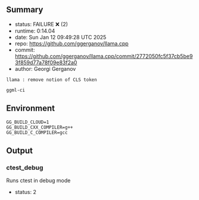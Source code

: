 ## Summary

- status:  FAILURE ❌ (2)
- runtime: 0:14.04
- date:    Sun Jan 12 09:49:28 UTC 2025
- repo:    https://github.com/ggerganov/llama.cpp
- commit:  https://github.com/ggerganov/llama.cpp/commit/2772050fc5f37cb5be93f859d77a78f09e83f2a0
- author:  Georgi Gerganov
```
llama : remove notion of CLS token

ggml-ci
```

## Environment

```
GG_BUILD_CLOUD=1
GG_BUILD_CXX_COMPILER=g++
GG_BUILD_C_COMPILER=gcc
```

## Output

### ctest_debug

Runs ctest in debug mode
- status: 2
```

```

